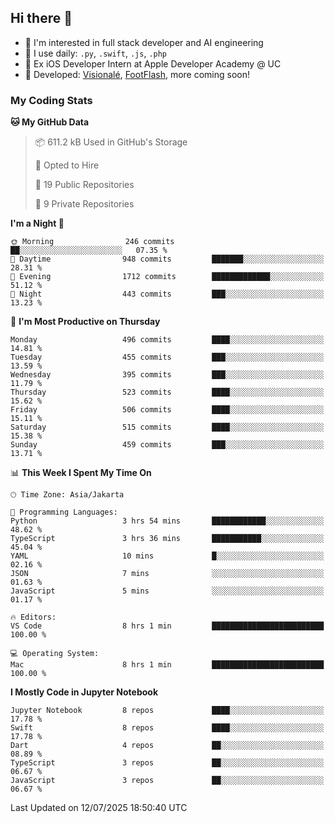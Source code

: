 ## Hi there 👋

- 🤖 I'm interested in full stack developer and AI engineering
- 🌱 I use daily: `.py`, `.swift`, `.js`, `.php`
- 🍎 Ex iOS Developer Intern at Apple Developer Academy @ UC
- 🔨 Developed: [Visionalé](https://apps.apple.com/id/app/visional%C3%A9/id6737191146), [FootFlash](https://apps.apple.com/id/app/footflash/id6550905078), more coming soon!

### My Coding Stats

<!--START_SECTION:waka-->
**🐱 My GitHub Data** 

> 📦 611.2 kB Used in GitHub's Storage 
 > 
> 💼 Opted to Hire
 > 
> 📜 19 Public Repositories 
 > 
> 🔑 9 Private Repositories 
 > 
**I'm a Night 🦉** 

```text
🌞 Morning                246 commits         ██░░░░░░░░░░░░░░░░░░░░░░░   07.35 % 
🌆 Daytime                948 commits         ███████░░░░░░░░░░░░░░░░░░   28.31 % 
🌃 Evening                1712 commits        █████████████░░░░░░░░░░░░   51.12 % 
🌙 Night                  443 commits         ███░░░░░░░░░░░░░░░░░░░░░░   13.23 % 
```
📅 **I'm Most Productive on Thursday** 

```text
Monday                   496 commits         ████░░░░░░░░░░░░░░░░░░░░░   14.81 % 
Tuesday                  455 commits         ███░░░░░░░░░░░░░░░░░░░░░░   13.59 % 
Wednesday                395 commits         ███░░░░░░░░░░░░░░░░░░░░░░   11.79 % 
Thursday                 523 commits         ████░░░░░░░░░░░░░░░░░░░░░   15.62 % 
Friday                   506 commits         ████░░░░░░░░░░░░░░░░░░░░░   15.11 % 
Saturday                 515 commits         ████░░░░░░░░░░░░░░░░░░░░░   15.38 % 
Sunday                   459 commits         ███░░░░░░░░░░░░░░░░░░░░░░   13.71 % 
```


📊 **This Week I Spent My Time On** 

```text
🕑︎ Time Zone: Asia/Jakarta

💬 Programming Languages: 
Python                   3 hrs 54 mins       ████████████░░░░░░░░░░░░░   48.62 % 
TypeScript               3 hrs 36 mins       ███████████░░░░░░░░░░░░░░   45.04 % 
YAML                     10 mins             █░░░░░░░░░░░░░░░░░░░░░░░░   02.16 % 
JSON                     7 mins              ░░░░░░░░░░░░░░░░░░░░░░░░░   01.63 % 
JavaScript               5 mins              ░░░░░░░░░░░░░░░░░░░░░░░░░   01.17 % 

🔥 Editors: 
VS Code                  8 hrs 1 min         █████████████████████████   100.00 % 

💻 Operating System: 
Mac                      8 hrs 1 min         █████████████████████████   100.00 % 
```

**I Mostly Code in Jupyter Notebook** 

```text
Jupyter Notebook         8 repos             ████░░░░░░░░░░░░░░░░░░░░░   17.78 % 
Swift                    8 repos             ████░░░░░░░░░░░░░░░░░░░░░   17.78 % 
Dart                     4 repos             ██░░░░░░░░░░░░░░░░░░░░░░░   08.89 % 
TypeScript               3 repos             ██░░░░░░░░░░░░░░░░░░░░░░░   06.67 % 
JavaScript               3 repos             ██░░░░░░░░░░░░░░░░░░░░░░░   06.67 % 
```




 Last Updated on 12/07/2025 18:50:40 UTC
<!--END_SECTION:waka-->

<!--
**nico-samuelson/nico-samuelson** is a ✨ _special_ ✨ repository because its `README.md` (this file) appears on your GitHub profile.

Here are some ideas to get you started:

- 🔭 I’m currently working on ...
- 🌱 I’m currently learning ...
- 👯 I’m looking to collaborate on ...
- 🤔 I’m looking for help with ...
- 💬 Ask me about ...
- 📫 How to reach me: ...
- 😄 Pronouns: ...
- ⚡ Fun fact: ...
-->
